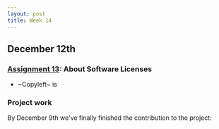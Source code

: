 ```yaml
---
layout: post
title: Week 14
---
```



## December 12th
### [Assignment 13](http://www.compsci.hunter.cuny.edu/~sweiss/course_materials/cs_ossd/assignments/assignment_13_licenses.pdf):  About Software Licenses

* ~Copyleft~ is 

### Project work
By December 9th we've finally finished the contribution to the project:
